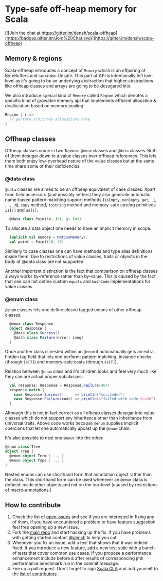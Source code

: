 # Type-safe off-heap memory for Scala

[![Join the chat at https://gitter.im/densh/scala-offheap](https://badges.gitter.im/Join%20Chat.svg)](https://gitter.im/densh/scala-offheap)


## Memory & regions

Scala-offheap introduces a concept of `Memory` which is an offpsring of ByteBuffers
and sun.misc.Unsafe. This part of API is intentionally left low-level as it's going to
be an underlying abstraction that higher-abstractions like offheap classes and arrays
are going to be desugared into.

We also introduce special kind of `Memory` called `Region` which denotes a specific
kind of growable memory api that implements efficient allocation & deallocation based
on memory pooling.

```scala
Region { r =>
  // perform arbitrary allocations here
}
```

## Offheap classes

Offheap classes come in two flavors: `@enum` classes and `@data` classes. Both of them
desugar down to a value classes over offheap references. This lets them both enjoy
low-overhead nature of the value classes but at the same time share some of their
deficiencies.

### @data class

`@data` classes are aimed to be an offheap equivalent of case classes. Apart from field
accessors (and possibly setters) they also generate automatic name-based pattern matching
support methods (`isEmpty`, `nonEmpty`, `get`, `_1`, ... , `_N`), `copy` method,
`toString` method and memory-safe casting primitives `is[T]` and `as[T]`.

```scala
  @data class Point(x: Int, y: Int)
```

To allocate a data object one needs to have an implicit memory in scope.

```scala
  implicit val memory = NativeMemory()
  val point = Point(10, 20)
```

Similarly to case classes one can have methods and type alias definitions inside them.
Due to restrictions of value classes, traits or objects in the body of @data class are not supported.

Another important distinction is the fact that comparison on offheap classes always
works by-reference rather than by-value. This is caused by the fact that one can not define
custom `equals` and `hashCode` implementations for value classes.

### @enum class

`@enum` classes lets one define closed tagged unions of other offheap classes.

```scala
  @enum class Response
  object Response {
    @data class Success()
    @data class Failure(error: Long)
  }
```

Once another class is nested within an `@enum` it automatically gets an extra hidden tag
field that lets one perform: pattern matching, instance checks (through `is[T]`) and
memory-safe casts (through `as[T]`).

Relation between `@enum` class and it's children looks and feel very much like they can
are actual proper subclasses:

```scala
  val response: Response = Response.Failure(404)
  response match {
    case Response.Success()     => println("succeeded")
    case Response.Failure(code) => println(s"failed with code $code")
  }
```

Although this is not in fact correct as all ofheap classes desugar into value classes
which do not support any inheritence other than inheritance from universal traits.
Above code works because `@enum` supplies implicit coercions that let
one automatically upcast up the `@enum` chain.

It's also possible to nest one `@enum` into the other.

```scala
@enum class Tree
object Tree {
  @enum object Term { ... }
  @enum object Type { ... }
}
```

Nested enums can use shorthand form that annotation object rather than the class. This
shorthand form can be used whenever an `@enum` class is defined inside other objects and
not on the top-level (caused by restrictions of macro-annotations.)

## How to contribute

1. Check the list of [open issues](https://github.com/densh/scala-offheap/issues) and see
   if you are interested in fixing any of them. If you have encountered a problem or have
   feature suggestion feel free opening up a new issue.
1. Fork the [main repo](https://github.com/densh/scala-offheap) and start hacking up
   the fix. If you have problems with getting started contact
   [@densh](https://github.com/densh) to help you out.
1. Whenever you fix an issue, add a test that shows that it was indeed fixed. If you
   introduce a new feature, add a new test suite with a bunch of tests that cover common
   use cases. If you propose a performance enhancement include before & after results of
   corresponding jmh performance benchmark run in the commit message.
1. Fire up a pull request. Don't forget to sign
   [Scala CLA](http://typesafe.com/contribute/cla/scala) and add yourself to the
   [list of contributors](https://github.com/densh/scala-offheap/blob/master/AUTHORS.md).
